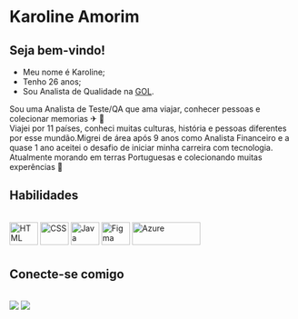 <h1>Karoline Amorim</h1>

<h2>Seja bem-vindo!</h2>

- Meu nome é Karoline; 
- Tenho 26 anos;
- Sou Analista de Qualidade na <a href="https://www.voegol.com.br/?gad_source=1&gclid=CjwKCAjwnOipBhBQEiwACyGLuoShG-DWybEuomE6CMByVDQwLq2r0pL8U3-53H2o5pl9K7pciMiMqRoCOsYQAvD_BwE&gclsrc=aw.ds">GOL</a>. 

Sou uma Analista de Teste/QA que ama viajar, conhecer pessoas e colecionar memorias ✈ 📸
<br>
Viajei por 11 países, conheci muitas culturas, história e pessoas diferentes por esse mundão.Migrei de área após 9 anos como Analista Financeiro e a quase 1 ano aceitei o desafio de iniciar minha carreira com tecnologia. Atualmente morando em terras Portuguesas e colecionando muitas experências 🥰


<h2>Habilidades</h2>

<div style="display: inline_block"><br>
  
  <img align="center" alt="HTML" height="40" width="50" src="https://cdn.jsdelivr.net/gh/devicons/devicon/icons/html5/html5-original.svg">
  <img align="center" alt="CSS" height="40" width="50" src="https://cdn.jsdelivr.net/gh/devicons/devicon/icons/css3/css3-original.svg">
  <img align="center" alt="Java" height="40" width="50" src="https://cdn.jsdelivr.net/gh/devicons/devicon/icons/java/java-original.svg" />
  <img align="center" alt="Figma" height="40" width="50" src="https://cdn.jsdelivr.net/gh/devicons/devicon/icons/figma/figma-original.svg" />
  <img align="center" alt="Azure" height="40" width="120" src="https://img.shields.io/badge/Azure-blue?style=for-the-badge&logo=microsoft%20azure&logoColor=blue&labelColor=FFFFFF&link=https%3A%2F%2Fimages.app.goo.gl%2FK7PN1jYJd57x4q7A8" />

</div>

#

<h2>Conecte-se comigo</h2>
<br>
<div> 
  <a href="https://www.instagram.com/karolline.amorim/?next=%2F" target="_blank"><img src="https://img.shields.io/badge/-Instagram-%23E4405F?style=for-the-badge&logo=instagram&logoColor=white" target="_blank"></a>
  <a href="https://www.linkedin.com/in/karoline-amorim-127712142/"><img src="https://img.shields.io/badge/-LinkedIn-%230077B5?style=for-the-badge&logo=linkedin&logoColor=white" target="_blank"></a> 
  </div>
